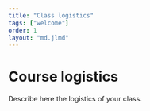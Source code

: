 ```yaml
---
title: "Class logistics"
tags: ["welcome"]
order: 1
layout: "md.jlmd"
---
```


<style>
main a img {
    width: 5rem;
    margin: 1rem;
}
</style>

# Course logistics

Describe here the logistics of your class.

